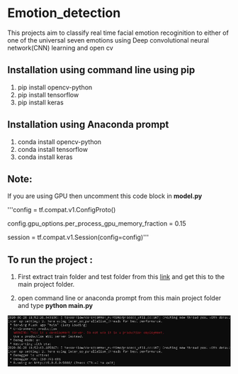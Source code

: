# Emotion_detection

This projects aim to classify real time facial emotion recoginition to either of one of the universal seven emotions using Deep 
convolutional neural network(CNN) learning and open cv 

## Installation using command line using pip
1. pip install opencv-python
2. pip install tensorflow
3. pip install keras

## Installation using Anaconda prompt
1. conda install opencv-python
2. conda install tensorflow
3. conda install keras

## Note:
If you are using GPU then uncomment this code block in **model.py**

'''config = tf.compat.v1.ConfigProto()

config.gpu_options.per_process_gpu_memory_fraction = 0.15

session = tf.compat.v1.Session(config=config)'''


## To run the project :
1. First extract train folder and test folder from this [link](https://drive.google.com/file/d/1eS8KOdo97OHTT3BLZG-wl7UT-J2uBp2w/view?usp=sharing) and get this to the main project folder.

2. open command line or anaconda prompt from this main project folder and type **python main.py**

 ![flask](flasklocalserver.jpg)
 






